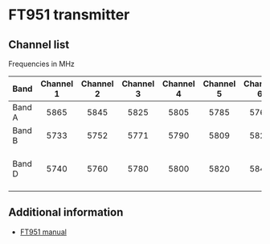 # FT951 transmitter

## Channel list

Frequencies in MHz

| Band   | Channel 1 | Channel 2 | Channel 3 | Channel 4 | Channel 5 | Channel 6 | Channel 7 | Channel 8 | Comment                                 |
|--------|:---------:|:---------:|:---------:|:---------:|:---------:|:---------:|:---------:|:---------:|-----------------------------------------|
| Band A | 5865      | 5845      | 5825      | 5805      |  5785     | 5765      | 5745      |           |                                         |
| Band B | 5733      | 5752      | 5771      | 5790      |  5809     | 5828      | 5847      | 5866      |                                         |
| Band D | 5740      | 5760      | 5780      | 5800      |  5820     | 5840      | 5860      |           | Equivalent to F Band of other suppliers |

## Additional information

* [FT951 manual](http://www.etheli.com/files/FT951-English.pdf)